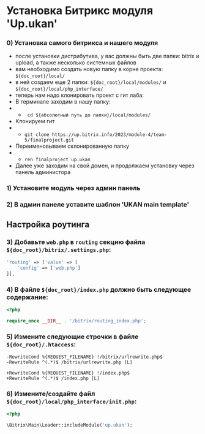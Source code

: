 # Установка Битрикс модуля 'Up.ukan'

### 0) Установка самого битрикса и нашего модуля

- после установки дистрибутива, у вас должны быть две папки: bitrix и upload, а также несколько системных файлов 
- вам необходимо создать новую папку в корне проекта: `${doc_root}/local/`
- в ней создаем еще 2 папки: `${doc_root}/local/modules/` и `${doc_root}/local/php_interface/`
- теперь нам надо клонировать проект с гит лаба: 
- В терминале заходим в нашу папку:
- - ``` cd ${абсолютный путь до папки}/local/modules/``` 
- Клонируем гит
- - ``` git clone https://up.bitrix.info/2023/module-4/team-5/finalproject.git ```
- Переименовываем склонированную папку
- - ```ren finalproject up.ukan```
- Далее уже заходим на свой домен, и продолжаем установку через панель администора

### 1) Установите модуль через админ панель

### 2) В админ панеле уставите шаблон 'UKAN main template'

## Настройка роутинга


### 3) Добавьте `web.php` в `routing` секцию файла `${doc_root}/bitrix/.settings.php`:

```php
'routing' => ['value' => [
	'config' => ['web.php']
]],
```

### 4) В файле `${doc_root}/index.php` должно быть следующее содержание:

```php
<?php

require_once __DIR__ . '/bitrix/routing_index.php';
```

### 5) Измените следующие строчки в файле `${doc_root}/.htaccess`:

```
-RewriteCond %{REQUEST_FILENAME} !/bitrix/urlrewrite.php$
-RewriteRule ^(.*)$ /bitrix/urlrewrite.php [L]

+RewriteCond %{REQUEST_FILENAME} !/index.php$
+RewriteRule ^(.*)$ /index.php [L]
```

### 6) Измените/создайте файл `${doc_root}/local/php_interface/init.php`:

```php
<?php

\Bitrix\Main\Loader::includeModule('up.ukan');
```
